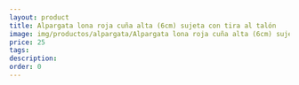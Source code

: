 ```yaml
---
layout: product
title: Alpargata lona roja cuña alta (6cm) sujeta con tira al talón
image: img/productos/alpargata/Alpargata lona roja cuña alta (6cm) sujeta con tira al talón=25.webp
price: 25
tags: 
description: 
order: 0
---
```

